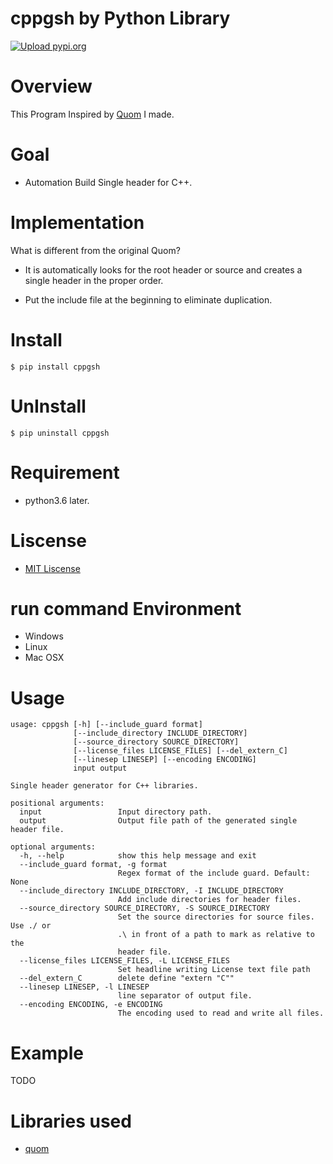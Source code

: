 # cppgsh  by Python Library
[![Upload pypi.org](https://github.com/kirin123kirin/cppgsh/actions/workflows/pypi.yml/badge.svg?branch=v0.1.1)](https://github.com/kirin123kirin/cppgsh/actions/workflows/pypi.yml)

# Overview
This Program Inspired by [Quom](https://github.com/Viatorus/quom#quom) I made.

# Goal
* Automation Build Single header for C++.

# Implementation
What is different from the original Quom?
* It is automatically looks for the root header or source 
and creates a single header in the proper order.

* Put the include file at the beginning to eliminate duplication.

# Install
```
$ pip install cppgsh
```

# UnInstall
```
$ pip uninstall cppgsh
```

# Requirement
* python3.6 later.

# Liscense
* [MIT Liscense](https://github.com/kirin123kirin/cppgsh/blob/master/LICENSE)

# run command Environment
* Windows
* Linux
* Mac OSX

# Usage
```
usage: cppgsh [-h] [--include_guard format]
              [--include_directory INCLUDE_DIRECTORY]
              [--source_directory SOURCE_DIRECTORY]
              [--license_files LICENSE_FILES] [--del_extern_C]
              [--linesep LINESEP] [--encoding ENCODING]
              input output

Single header generator for C++ libraries.

positional arguments:
  input                 Input directory path.
  output                Output file path of the generated single header file.

optional arguments:
  -h, --help            show this help message and exit
  --include_guard format, -g format
                        Regex format of the include guard. Default: None
  --include_directory INCLUDE_DIRECTORY, -I INCLUDE_DIRECTORY
                        Add include directories for header files.
  --source_directory SOURCE_DIRECTORY, -S SOURCE_DIRECTORY
                        Set the source directories for source files. Use ./ or
                        .\ in front of a path to mark as relative to the
                        header file.
  --license_files LICENSE_FILES, -L LICENSE_FILES
                        Set headline writing License text file path
  --del_extern_C        delete define "extern "C""
  --linesep LINESEP, -l LINESEP
                        line separator of output file.
  --encoding ENCODING, -e ENCODING
                        The encoding used to read and write all files.

```
# Example
TODO

# Libraries used
* [quom](https://pypi.org/project/quom)

